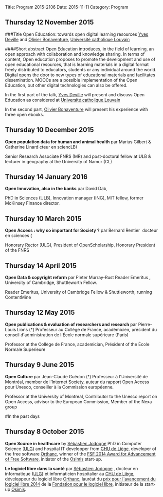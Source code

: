 Title: Program 2015-2106
Date: 2015-11-11
Category: Program

##	Thursday 12 November 2015

###Title
Open Education:  towards open digital learning resources
[Yves Deville]({filename}./YvesDeville.md) and [Olivier Bonaventure]({filename}./OlivierBonaventure.md), 
[Université catholique Louvain](http://uclouvain.be)

####Short abstract
Open Education introduces, in the field of learning, an open approach 
with collaboration and knowledge sharing.  In terms of content, 
Open education proposes to promote the development and use of 
open educational resources, that is learning materials in a digital 
format freely distributed to educators, students or any individual 
around the world. Digital opens the door to new types of educational 
materials and facilitates dissemination. MOOCs are a possible 
implementation of the Open Education, but other digital technologies 
can also be offered.

In the first part of the talk, [Yves Deville]({filename}./YvesDeville.md) 
will present and discuss Open Education as considered at [Université catholique Louvain](http://uclouvain.be)

In the second part,  [Olivier Bonaventure]({filename}./OlivierBonaventure.md) will present his experience 
with three open ebooks.  


##	Thursday 10 December 2015

**Open population data for human and animal health** par 
Marius Gilbert & Catherine Linard cteur en sciencLB)

Senior Research Associate FNRS (MR) and post-doctoral fellow at ULB &
lecturer in geography at the University of Namur (CL)

##	Thursday 14 January 2016

**Open Innovation, also in the banks** par David Dab, 

PhD in Sciences (ULB), Innovation manager (ING), MIT fellow, former McKinsey Finance
director.

##	Thursday 10 March 2015

**Open Access : why so important for Society ?** par Bernard Rentier  docteur en sciences (

Honorary Rector (ULG), President of OpenScholarship, Honorary President
of the FNRS

##	Thursday 14 April 2015

**Open Data & copyright reform** par Pieter Murray-Rust Reader Emeritus , University of Cambridge, Shuttleworth Fellow.

Reader Emeritus, University of Cambridge Fellow & Shuttleworth, running
ContentMine

##	Thursday 12 May 2015

**Open publications & evaluation of researchers and research** par Pierre-Louis Lions (*) Professeur au Collège de France, académicien, président du conseil d'administration de l'École normale supérieure (Paris)

Professor at the Collège de France, academician, Président of the École
Normale Superieure

##	Thursday 9 June 2015

**Open Culture** par Jean-Claude Guédon (*) Professeur à l'Université de Montréal, member de l'Internet Society, auteur du rapport Open Access pour Unesco, conseiller à la Commission européenne.

Professor at the University of Montreal, Contributor to the Unesco report
on Open Access, advisor to the European Commission, Member of the Nexa group

#In the past days

## Thursday 8 October 2015

**Open Source in healthcare** by [Sébastien Jodogne]({filename}./SebastienJodogne.md) 
 PhD in Computer Science 
([ULG](http://ulg.ac.be)) and hospital IT developper from [CHU de Liège](http://www.chu.ulg.ac.be/internet/), 
developer of the free software [Orthanc](http://www.orthanc-server.com/), 
winner of the [FSF 2014 Award for Advancement of Free Software](https://www.fsf.org/news/free-software-award-winners),
initiator of the [Osimis](http://osimis.io/) start-up.


**Le logiciel libre dans la santé** par [Sébastien Jodogne]({filename}./SebastienJodogne.md) , 
docteur en informatique ([ULG](http://ulg.ac.be)) et informaticien hospitalier au [CHU de Liège](http://www.chu.ulg.ac.be/internet/), 
développeur du logiciel libre [Orthanc](http://www.orthanc-server.com/), 
lauréat du [prix pour l'avancement du logiciel libre 2014](https://www.fsf.org/news/free-software-award-winners) de la 
[Fondation pour le logiciel libre](http://www.fsf.org), initiateur de la start-up  [Osimis](http://osimis.io/).

